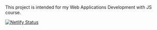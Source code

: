 This project is intended for my Web Applications Development with JS course.

[![Netlify Status](https://api.netlify.com/api/v1/badges/58769ca8-a19a-4930-8992-8368c01b64b1/deploy-status)](https://app.netlify.com/sites/upbeat-rosalind-bf3ab6/deploys)

